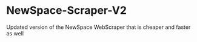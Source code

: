 # NewSpace-Scraper-V2
Updated version of the NewSpace WebScraper that is cheaper and faster as well
